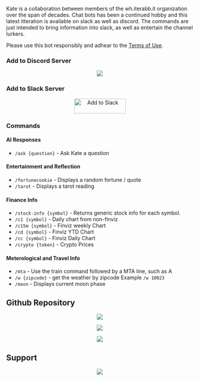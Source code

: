 

Kate is a collaboration between members of the wh.iterabb.it organization over the span of decades. Chat bots has been a continued hobby and this latest itteration is available on slack as well as discord. The commands are just intended to bring information into slack, as well as entertain the channel lurkers. 

Please use this bot responsibly and adhear to the [Terms of Use](https://katelibby.chat/docs/terms-of-service).  


### Add to Discord Server


<div align="center">
  <p>
    <a href="https://discord.com/api/oauth2/authorize?client_id=999402528632483871&redirect_uri=https%3A%2F%2Fcruciblebot-oauth.herokuapp.com%2F&response_type=code&scope=identify"><img src="https://img.shields.io/badge/Add_To_Discord-20232A.svg?logo=discord&logoColor=%7289DA&style=for-the-badge" /></a>
  </p>
</div>


### Add to Slack Server


<div align="center">
  <p>
    <a href="https://slack.com/oauth/v2/authorize?client_id=780455873664.4991787441283&scope=commands&user_scope="><img alt="Add to Slack" height="40" width="139" src="https://platform.slack-edge.com/img/add_to_slack.png" srcSet="https://platform.slack-edge.com/img/add_to_slack.png 1x, https://platform.slack-edge.com/img/add_to_slack@2x.png 2x" /></a>
  </p>
</div>


### Commands

#### AI Responses
  * `/ask {question}` - Ask Kate a question
#### Entertainment and Reflection
  * `/fortunecookie` - Displays a random fortune / quote
  * `/tarot` - Displays a tarot reading
#### Finance Info
  * `/stock-info {symbol}` - Returns generic stock info for each symbol.
  * `/c1 {symbol}` - Daily chart from non-finviz
  * `/c15m {symbol}` - Finviz weekly Chart
  * `/cd {symbol}` - Finviz YTD Chart
  * `/cc {symbol}` - Finviz Daily Chart
  * `/crypto {token}` - Crypto Prices
#### Meterological and Travel Info 
  * `/mta` - Use the train command followed by a MTA line, such as A
  * `/w {zipcode}` - get the weather by zipcode Example `/w 10023`
  * `/moon` - Displays current moon phase


## Github Repository

<div align="center">
  <p>
    <a href="https://github.com/wh-iterabb-it/kate-discord">
      <img src="https://img.shields.io/badge/kate_discord-20232a.svg?logo=github&logoColor=white&style=for-the-badge" />
    </a>
  </p>
  <p>
    <a href="https://github.com/wh-iterabb-it/katelibby.chat">
      <img src="https://img.shields.io/badge/katelibby.chat-20232a.svg?logo=github&logoColor=white&style=for-the-badge" />
    </a>
  </p>
    <p>
    <a href="https://github.com/wh-iterabb-it/katelibby">
      <img src="https://img.shields.io/badge/katelibby_AI-20232a.svg?logo=github&logoColor=white&style=for-the-badge" />
    </a>
  </p>
</div>

## Support

<div align="center">
  <p>
    <a href="https://top.gg/servers/1011299565674172436/join">
      <img src="https://img.shields.io/badge/Join_our_discord-20232A.svg?logo=discord&logoColor=%7289DA&style=for-the-badge" />
    </a>
  </p>
</div>



